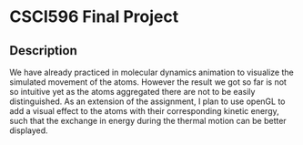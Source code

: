 # CSCI596 Final Project
## Description
We have already practiced in molecular dynamics animation to visualize the simulated movement of the atoms. However the result we got so far is not so intuitive yet as the atoms aggregated there are not to be easily distinguished. As an extension of the assignment, I plan to use openGL to add a visual effect to the atoms with their corresponding kinetic energy, such that the exchange in energy during the thermal motion can be better displayed.
